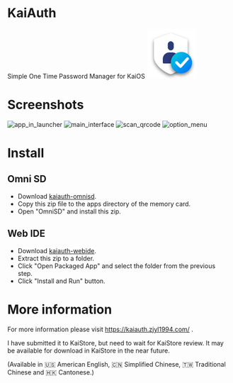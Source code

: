 # KaiAuth
Simple One Time Password Manager for KaiOS
![KaiAuth icon](img/icons/app_112.png)



# Screenshots

![app_in_launcher](https://kaiauth.zjyl1994.com/img/app_in_launcher.png)
![main_interface](https://kaiauth.zjyl1994.com/img/main_interface.png)
![scan_qrcode](https://kaiauth.zjyl1994.com/img/scan_qrcode.png)
![option_menu](https://kaiauth.zjyl1994.com/img/option_menu.png)

# Install

## Omni SD
- Download [kaiauth-omnisd](https://github.com/zjyl1994/KaiAuth/releases/download/v1.1.1/kaiauth-v1.1.1-omnisd.zip).
- Copy this zip file to the apps directory of the memory card.
- Open "OmniSD" and install this zip.

## Web IDE
- Download [kaiauth-webide](https://github.com/zjyl1994/KaiAuth/releases/download/v1.1.1/kaiauth-v1.1.1-webide.zip).
- Extract this zip to a folder.
- Click "Open Packaged App" and select the folder from the previous step.
- Click "Install and Run" button.

# More information
For more information please visit https://kaiauth.zjyl1994.com/ .

I have submitted it to KaiStore, but need to wait for KaiStore review. It may be available for download in KaiStore in the near future.

(Available in 🇺🇸 American English, 🇨🇳 Simplified Chinese, 🇹🇼 Traditional Chinese and 🇭🇰 Cantonese.)
